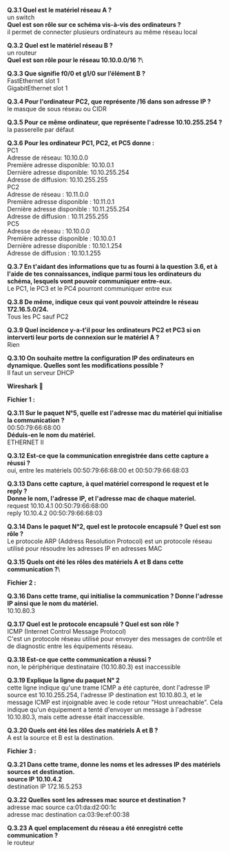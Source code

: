**Q.3.1 Quel est le matériel réseau A ?**\
un switch\
**Quel est son rôle sur ce schéma vis-à-vis des ordinateurs ?**\
il permet de connecter plusieurs ordinateurs au même réseau local

**Q.3.2 Quel est le matériel réseau B ?**\
un routeur\
**Quel est son rôle pour le réseau 10.10.0.0/16 ?**\


**Q.3.3 Que signifie f0/0 et g1/0 sur l’élément B ?**\
FastEthernet slot 1\
GigabitEthernet slot 1

**Q.3.4 Pour l'ordinateur PC2, que représente /16 dans son adresse IP ?**\
le masque de sous réseau ou CIDR

**Q.3.5 Pour ce même ordinateur, que représente l'adresse 10.10.255.254 ?**\
la passerelle par défaut

**Q.3.6 Pour les ordinateur PC1, PC2, et PC5 donne :**\
PC1\
Adresse de réseau: 10.10.0.0\
Première adresse disponible: 10.10.0.1\
Dernière adresse disponible: 10.10.255.254\
Adresse de diffusion: 10.10.255.255\
PC2\
Adresse de réseau : 10.11.0.0\
Première adresse disponible : 10.11.0.1\
Dernière adresse disponible : 10.11.255.254\
Adresse de diffusion : 10.11.255.255\
PC5\
Adresse de réseau : 10.10.0.0\
Première adresse disponible : 10.10.0.1\
Dernière adresse disponible : 10.10.1.254\
Adresse de diffusion : 10.10.1.255

**Q.3.7 En t'aidant des informations que tu as fourni à la question 3.6, et à l'aide de tes connaissances, indique parmi tous les ordinateurs du schéma, lesquels vont pouvoir communiquer entre-eux.**\
Le PC1, le PC3 et le PC4 pourront communiquer entre eux

**Q.3.8 De même, indique ceux qui vont pouvoir atteindre le réseau 172.16.5.0/24.**\
Tous les PC sauf PC2

**Q.3.9 Quel incidence y-a-t'il pour les ordinateurs PC2 et PC3 si on interverti leur ports de connexion sur le matériel A ?**\
Rien

**Q.3.10 On souhaite mettre la configuration IP des ordinateurs en dynamique. Quelles sont les modifications possible ?**\
Il faut un serveur DHCP

**Wireshark 🦈**

**Fichier 1 :**

**Q.3.11 Sur le paquet N°5, quelle est l'adresse mac du matériel qui initialise la communication ?**\
00:50:79:66:68:00\
**Déduis-en le nom du matériel.**\
ETHERNET II

**Q.3.12 Est-ce que la communication enregistrée dans cette capture a réussi ?**\
oui, entre les matériels 00:50:79:66:68:00 et 00:50:79:66:68:03

**Q.3.13 Dans cette capture, à quel matériel correspond le request et le reply ?**\
**Donne le nom, l'adresse IP, et l'adresse mac de chaque materiel.**\
request 10.10.4.1 00:50:79:66:68:00\
reply 10.10.4.2 00:50:79:66:68:03

**Q.3.14 Dans le paquet N°2, quel est le protocole encapsulé ? Quel est son rôle ?**\
Le protocole ARP (Address Resolution Protocol) est un protocole réseau utilisé pour résoudre les adresses IP en adresses MAC

**Q.3.15 Quels ont été les rôles des matériels A et B dans cette communication ?**\


**Fichier 2 :**

**Q.3.16 Dans cette trame, qui initialise la communication ? Donne l'adresse IP ainsi que le nom du matériel.**\
10.10.80.3

**Q.3.17 Quel est le protocole encapsulé ? Quel est son rôle ?**\
ICMP (Internet Control Message Protocol) \
C'est un protocole réseau utilisé pour envoyer des messages de contrôle et de diagnostic entre les équipements réseau.

**Q.3.18 Est-ce que cette communication a réussi ?**\
non, le périphérique destinataire (10.10.80.3) est inaccessible

**Q.3.19 Explique la ligne du paquet N° 2**\
cette ligne indique qu'une trame ICMP a été capturée, dont l'adresse IP source est 10.10.255.254, l'adresse IP destination est 10.10.80.3, et le message ICMP est injoignable avec le code retour "Host unreachable". Cela indique qu'un équipement a tenté d'envoyer un message à l'adresse 10.10.80.3, mais cette adresse était inaccessible.

**Q.3.20 Quels ont été les rôles des matériels A et B ?**\
A est la source et B est la destination.

**Fichier 3 :**

**Q.3.21 Dans cette trame, donne les noms et les adresses IP des matériels sources et destination.\
source IP 10.10.4.2**\
destination IP 172.16.5.253

**Q.3.22 Quelles sont les adresses mac source et destination ?**\
adresse mac source ca:01:da:d2:00:1c\
adresse mac destination ca:03:9e:ef:00:38

**Q.3.23 A quel emplacement du réseau a été enregistré cette communication ?**\
le routeur
